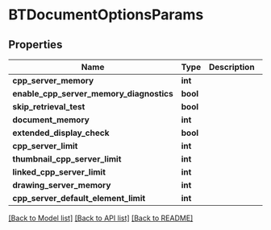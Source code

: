# BTDocumentOptionsParams

## Properties
Name | Type | Description | Notes
------------ | ------------- | ------------- | -------------
**cpp_server_memory** | **int** |  | [optional] 
**enable_cpp_server_memory_diagnostics** | **bool** |  | [optional] 
**skip_retrieval_test** | **bool** |  | [optional] 
**document_memory** | **int** |  | [optional] 
**extended_display_check** | **bool** |  | [optional] 
**cpp_server_limit** | **int** |  | [optional] 
**thumbnail_cpp_server_limit** | **int** |  | [optional] 
**linked_cpp_server_limit** | **int** |  | [optional] 
**drawing_server_memory** | **int** |  | [optional] 
**cpp_server_default_element_limit** | **int** |  | [optional] 

[[Back to Model list]](../README.md#documentation-for-models) [[Back to API list]](../README.md#documentation-for-api-endpoints) [[Back to README]](../README.md)


